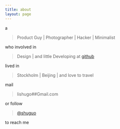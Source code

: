 ```yaml
---
title: about
layout: page
---
```


a

> Product Guy | Photographer | Hacker | Minimalist

who involved in 

> Design | and little Developing at [github](https://github.com/eastfoto) 

lived in

> Stockholm | Beijing | and love to travel

mail 

> lishugo##Gmail.com

or follow 

> [@shuguo](http://weibo.com/lishuguo/)

to reach me